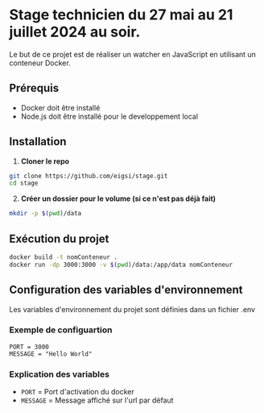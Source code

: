 # Stage technicien du 27 mai au 21 juillet 2024 au soir.

Le but de ce projet est de réaliser un watcher en JavaScript en utilisant un conteneur Docker.
## Prérequis
- Docker doit être installé
- Node.js doit être installé pour le developpement local

## Installation
1. **Cloner le repo**
```bash
git clone https://github.com/eigsi/stage.git
cd stage
```
2. **Créer un dossier pour le volume (si ce n'est pas déjà fait)**
```bash
mkdir -p $(pwd)/data
```

## Exécution du projet 
```bash
docker build -t nomConteneur .
docker run -dp 3000:3000 -v $(pwd)/data:/app/data nomConteneur
```

## Configuration des variables d'environnement
Les variables d'environnement du projet sont définies dans un fichier .env
### Exemple de configuartion 
```env
PORT = 3000
MESSAGE = "Hello World"
```
### Explication des variables
- `PORT` = Port d'activation du docker
- `MESSAGE` = Message affiché sur l'url par défaut


